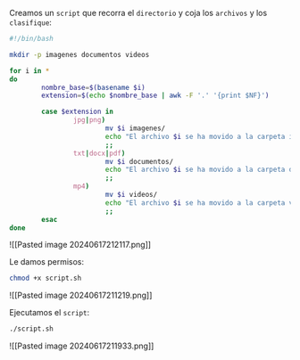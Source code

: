 
Creamos un ``script`` que recorra el ``directorio`` y coja los ``archivos`` y los ``clasifique``:

```Bash
#!/bin/bash

mkdir -p imagenes documentos videos

for i in *
do
        nombre_base=$(basename $i)
        extension=$(echo $nombre_base | awk -F '.' '{print $NF}')

        case $extension in
                jpg|png)
                        mv $i imagenes/
                        echo "El archivo $i se ha movido a la carpeta imagenes"
                        ;;
                txt|docx|pdf)
                        mv $i documentos/
                        echo "El archivo $i se ha movido a la carpeta documentos"
                        ;;
                mp4)
                        mv $i videos/
                        echo "El archivo $i se ha movido a la carpeta videos"
                        ;;
        esac
done
```

![[Pasted image 20240617212117.png]]

Le damos permisos:

```Bash
chmod +x script.sh
```

![[Pasted image 20240617211219.png]]

Ejecutamos el ``script``:

```Bash
./script.sh
```

![[Pasted image 20240617211933.png]]
